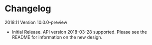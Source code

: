 # Changelog

2018.11 Version 10.0.0-preview

* Initial Release. API version 2018-03-28 supported. Please see the README for information on the new design.
